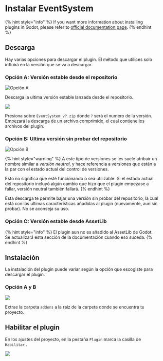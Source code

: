 # Instalar EventSystem

{% hint style="info" %}
If you want more information about installing plugins in Godot, please refer to [official documentation page](https://docs.godotengine.org/en/stable/tutorials/plugins/editor/installing\_plugins.html).
{% endhint %}

## Descarga

Hay varias opciones para descargar el plugin. El método que utilices solo influirá en la versión que se va a descargar.

### Opción A: Versión estable desde el repositorio

![Opción A](../.gitbook/assets/tutorial\_option\_a.png)

Descarga la ultima versión estable lanzada desde el repositorio.

![](../.gitbook/assets/tutorial\_option\_a\_1.png)

Presiona sobre `EventSystem_v?.zip` donde `?` será el numero de la versión. Empezará la descarga de un archivo comprimido, el cual contiene los archivos del plugin.

### Opción B: Ultima versión sin probar del repositorio

![Opción B](../.gitbook/assets/tutorial\_option\_b.png)

{% hint style="warning" %}
A este tipo de versiones se les suele atribuir un nombre similar a _versión neutral_, y hace referencia a versiones que están a la par con el estado actual del control de versiones.

Esto no significa que esté funcionando o sea utilizable. Si el estado actual del repositorio incluyó algún cambio que hizo que el plugin empezase a fallar, versión neutral también fallará.
{% endhint %}

Esta descarga te permite bajar una versión sin probar del repositorio, la cual está con las ultimas características añadidas al plugin (nuevamente, aun sin probar). No se aconseja su uso.

### Opción C: Versión estable desde AssetLib

{% hint style="info" %}
El plugin aun no es añadido al AssetLib de Godot. Se actualizará esta sección de la documentación cuando eso suceda.
{% endhint %}

## Instalación

La instalación del plugin puede variar según la opción que escogiste para descargar el plugin.

### Opción A y B

![](../.gitbook/assets/tutorial\_installing\_from\_zip.png)

Extrae la carpeta `addons` a la raíz de la carpeta donde se encuentra tu proyecto.

## Habilitar el plugin

En los ajustes del proyecto, en la pestaña `Plugin` marca la casilla de `Habilitar` .

![](../.gitbook/assets/tutorial\_enabling.png)
